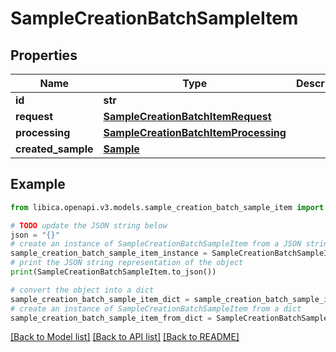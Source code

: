 # SampleCreationBatchSampleItem


## Properties

Name | Type | Description | Notes
------------ | ------------- | ------------- | -------------
**id** | **str** |  | 
**request** | [**SampleCreationBatchItemRequest**](SampleCreationBatchItemRequest.md) |  | 
**processing** | [**SampleCreationBatchItemProcessing**](SampleCreationBatchItemProcessing.md) |  | 
**created_sample** | [**Sample**](Sample.md) |  | [optional] 

## Example

```python
from libica.openapi.v3.models.sample_creation_batch_sample_item import SampleCreationBatchSampleItem

# TODO update the JSON string below
json = "{}"
# create an instance of SampleCreationBatchSampleItem from a JSON string
sample_creation_batch_sample_item_instance = SampleCreationBatchSampleItem.from_json(json)
# print the JSON string representation of the object
print(SampleCreationBatchSampleItem.to_json())

# convert the object into a dict
sample_creation_batch_sample_item_dict = sample_creation_batch_sample_item_instance.to_dict()
# create an instance of SampleCreationBatchSampleItem from a dict
sample_creation_batch_sample_item_from_dict = SampleCreationBatchSampleItem.from_dict(sample_creation_batch_sample_item_dict)
```
[[Back to Model list]](../README.md#documentation-for-models) [[Back to API list]](../README.md#documentation-for-api-endpoints) [[Back to README]](../README.md)


